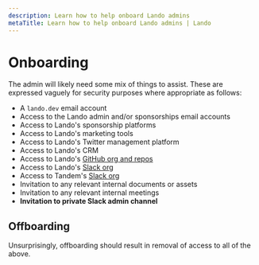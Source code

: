 ```yaml
---
description: Learn how to help onboard Lando admins
metaTitle: Learn how to help onboard Lando admins | Lando
---
```


# Onboarding

The admin will likely need some mix of things to assist. These are expressed vaguely for security purposes where appropriate as follows:

* A `lando.dev` email account
* Access to the Lando admin and/or sponsorships email accounts
* Access to Lando's sponsorship platforms
* Access to Lando's marketing tools
* Access to Lando's Twitter management platform
* Access to Lando's CRM
* Access to Lando's [GitHub org and repos](https://github.com/lando)
* Access to Lando's [Slack org](https://launchpass.com/devwithlando)
* Access to Tandem's [Slack org](https://launchpass.com/devwithlando)
* Invitation to any relevant internal documents or assets
* Invitation to any relevant internal meetings
* **Invitation to private Slack admin channel**

## Offboarding

Unsurprisingly, offboarding should result in removal of access to all of the above.
